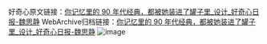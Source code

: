 好奇心原文链接：[你记忆里的 90 年代经典，都被她装进了罐子里_设计_好奇心日报-魏思静](https://www.qdaily.com/articles/5366.html)
WebArchive归档链接：[你记忆里的 90 年代经典，都被她装进了罐子里_设计_好奇心日报-魏思静](http://web.archive.org/web/20190623164625/https://www.qdaily.com/articles/5366.html)
![image](http://ww3.sinaimg.cn/large/007d5XDply1g3wgxo447nj30u04drhdt)